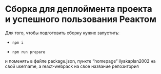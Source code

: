 # Сборка для деплоймента проекта и успешного пользования Реактом

Для того, чтобы подготовить сборку нужно запустить:

- `npm i`

- `npm run prepare`

и поменять в файле package.json, пункте &ldquo;homepage&ldquo; ilyakaplan2002 на свой username, a
react-webpack на свое название репозитория

